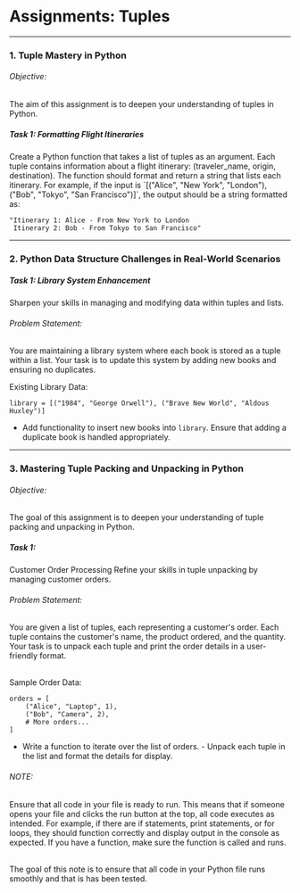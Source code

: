 <h1>Assignments: Tuples</h1>
<hr>
<h3>1. Tuple Mastery in Python</h3>

<h6>Objective:</h6> The aim of this assignment is to deepen your understanding of tuples in Python.

<h5>Task 1: Formatting Flight Itineraries</h5> Create a Python function that takes a list of tuples as an argument. Each tuple contains information about a flight itinerary: (traveler_name, origin, destination). The function should format and return a string that lists each itinerary. For example, if the input is `[("Alice", "New York", "London"), ("Bob", "Tokyo", "San Francisco")]`, the output should be a string formatted as:

```
"Itinerary 1: Alice - From New York to London
 Itinerary 2: Bob - From Tokyo to San Francisco"
 ```
<hr>

<h3> 2. Python Data Structure Challenges in Real-World Scenarios</h3>

<h5>Task 1: Library System Enhancement</h5> Sharpen your skills in managing and modifying data within tuples and lists.

<h6>Problem Statement:</h6> You are maintaining a library system where each book is stored as a tuple within a list. Your task is to update this system by adding new books and ensuring no duplicates.

Existing Library Data:

```
library = [("1984", "George Orwell"), ("Brave New World", "Aldous Huxley")]
```

- Add functionality to insert new books into `library`. Ensure that adding a duplicate book is handled appropriately.
<hr>

<h3>3. Mastering Tuple Packing and Unpacking in Python</h3>

<h6>Objective:</h6> The goal of this assignment is to deepen your understanding of tuple packing and unpacking in Python.

<h5>Task 1:</h5> Customer Order Processing Refine your skills in tuple unpacking by managing customer orders.

<h6>Problem Statement:</h6> You are given a list of tuples, each representing a customer's order. Each tuple contains the customer's name, the product ordered, and the quantity. Your task is to unpack each tuple and print the order details in a user-friendly format.
<br><br>

Sample Order Data:

```
orders = [
    ("Alice", "Laptop", 1),
    ("Bob", "Camera", 2),
    # More orders...
]
```

- Write a function to iterate over the list of orders. - Unpack each tuple in the list and format the details for display.

<h6>NOTE:</h6> Ensure that all code in your file is ready to run. This means that if someone opens your file and clicks the run button at the top, all code executes as intended. For example, if there are if statements, print statements, or for loops, they should function correctly and display output in the console as expected. If you have a function, make sure the function is called and runs.
<br><br>

The goal of this note is to ensure that all code in your Python file runs smoothly and that is has been tested.